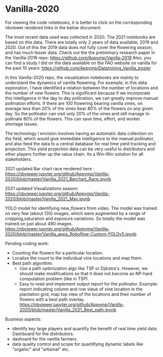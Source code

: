 # Vanilla-2020
For viewing the code notebooks, it is better to click on the corresponding nbviewer rendered links in the below document. 

The most recent data used was collected in 2020. The 2021 notebooks are based on this data. There are totally only 2 years of data available, 2019 and 2020. Out of this the 2019 data does not fully cover the flowering season, and has much lesser data. 
Check out the the preliminary research paper in the Vanilla-2019 repo: https://github.com/Appymp/Vanilla-2019
Also, you can find a study I did on the data available on the FAO website on vanilla for the past 10 years: https://github.com/Appymp/Datamining_Vanilla_poster


In this Vanilla-2020 repo, the visualization notebooks are mainly to understand the dynamics of vanilla flowering. For example, in this data exploration, I have identified a relation between the number of locations and the number of new flowers. This is significant because if we incorporate this intelligence in the day to day pollination, we can greatly improve manual pollination efforts. If there are 100 flowering bearing vanilla vines, on average less than 20% of the vines bear 80% of the flowers on any given day. So the pollinator can visit only 20% of the vines and still manage to pollinate 80% of the flowers. This can save time, effort, and worker shortage issues.

The technology I envision involves having an automatic data collection on the field, which would give immediate intelligence to the manual pollinator, and also feed the data to a central database for real time yield tracking and projection. This yield projection data can be very useful to distributors and other players further up the value chain. Its a Win-Win solution for all stakeholders.

2021 updated Bar chart race rendered here : https://nbviewer.jupyter.org/github/Appymp/Vanilla-2020/blob/master/Vanilla_2021_Barchart_Race.ipynb

2021 updated Visualizations season: https://nbviewer.jupyter.org/github/Appymp/Vanilla-2020/blob/master/Vanilla_2021_May.ipynb

YOLO model for identifying new_flowers from video. The model was trained on very few (about 130) images, which were augmented by a range of cropping,saturation and exposure variations. So totally the model was trained on just about 490 images. 
https://nbviewer.jupyter.org/github/Appymp/Vanilla-2020/blob/master/Vanilla_apps_Roboflow-Custom-YOLOv5.ipynb


Pending coding work:
- Counting the flowers for a particular location.
- Localize the count to the individual vine locations and map them. 
- Best path algorithm:
  - Use a path optimization algo like TSP or Djikstra's. However, we should make modifications so that it does not become an NP-hard computation problem (like in TSP).
  - Easy to read and implement output report for the pollinator. Example: report indicating column and row vlaue of vine location in the plantation grid, map top view of the locations and their number of flowers with a best path overlay.
https://nbviewer.jupyter.org/github/Appymp/Vanilla-2020/blob/master/Vanilla_2021_Best_path.ipynb
 

Business aspects:
- identify key large players and quantify the benefit of real time yield data. Dashboard for the distributors.
- dashoard for the vanilla farmers.
- data quality control and scope for quantifying dynamic labels like "organic" and "artisinal" etc.
